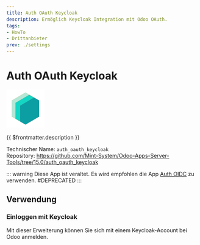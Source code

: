 ```yaml
---
title: Auth OAuth Keycloak
description: Ermöglich Keycloak Integration mit Odoo OAuth.
tags:
- HowTo
- Drittanbieter
prev: ./settings
---
```

# Auth OAuth Keycloak
![icon_oms_box](attachments/icons_odoo_mint_system.png)

{{ $frontmatter.description }}

Technischer Name: `auth_oauth_keycloak`\
Repository: <https://github.com/Mint-System/Odoo-Apps-Server-Tools/tree/15.0/auth_oauth_keycloak>

::: warning
Diese App ist veraltet. Es wird empfohlen die App [Auth OIDC](Auth%20OIDC.md) zu verwenden.
#DEPRECATED
:::

## Verwendung

### Einloggen mit Keycloak

Mit dieser Erweiterung können Sie sich mit einem Keycloak-Account bei Odoo anmelden.